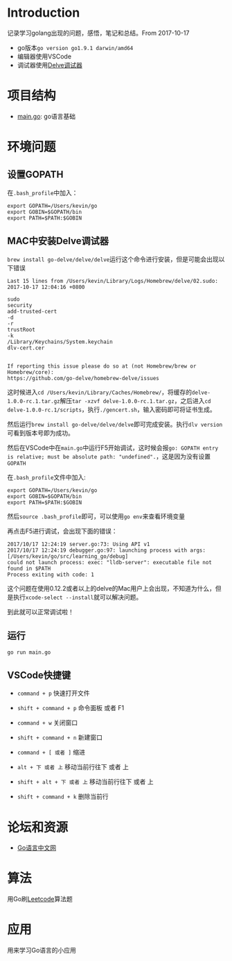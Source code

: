 Introduction
===

记录学习golang出现的问题，感悟，笔记和总结。From 2017-10-17

- go版本`go version go1.9.1 darwin/amd64`
- 编辑器使用VSCode
- 调试器使用[Delve调试器](https://github.com/derekparker/delve)

项目结构
===

- [main.go](https://github.com/Microndgt/learning_go/blob/master/main.go): go语言基础

环境问题
===

设置GOPATH
---

在`.bash_profile`中加入：

```
export GOPATH=/Users/kevin/go
export GOBIN=$GOPATH/bin
export PATH=$PATH:$GOBIN
```

MAC中安装Delve调试器
---

`brew install go-delve/delve/delve`运行这个命令进行安装，但是可能会出现以下错误

```
Last 15 lines from /Users/kevin/Library/Logs/Homebrew/delve/02.sudo:
2017-10-17 12:04:16 +0800

sudo
security
add-trusted-cert
-d
-r
trustRoot
-k
/Library/Keychains/System.keychain
dlv-cert.cer


If reporting this issue please do so at (not Homebrew/brew or Homebrew/core):
https://github.com/go-delve/homebrew-delve/issues
```

这时候进入`cd /Users/kevin/Library/Caches/Homebrew/`，将缓存的`delve-1.0.0-rc.1.tar.gz`解压`tar -xzvf delve-1.0.0-rc.1.tar.gz`，之后进入`cd delve-1.0.0-rc.1/scripts`，执行`./gencert.sh`，输入密码即可将证书生成。

然后运行`brew install go-delve/delve/delve`即可完成安装。执行`dlv version`可看到版本号即为成功。

然后在VSCode中在`main.go`中运行F5开始调试，这时候会报`go: GOPATH entry is relative; must be absolute path: "undefined".`，这是因为没有设置`GOPATH`

在`.bash_profile`文件中加入:

```
export GOPATH=/Users/kevin/go
export GOBIN=$GOPATH/bin
export PATH=$PATH:$GOBIN
```

然后`source .bash_profile`即可，可以使用`go env`来查看环境变量

再点击F5进行调试，会出现下面的错误：

```
2017/10/17 12:24:19 server.go:73: Using API v1
2017/10/17 12:24:19 debugger.go:97: launching process with args: [/Users/kevin/go/src/learning_go/debug]
could not launch process: exec: "lldb-server": executable file not found in $PATH
Process exiting with code: 1
```

这个问题在使用0.12.2或者以上的delve的Mac用户上会出现，不知道为什么，但是执行`xcode-select --install`就可以解决问题。

到此就可以正常调试啦！

运行
---

`go run main.go`

VSCode快捷键
----

- `command + p` 快速打开文件
- `shift + command + p` 命令面板 或者 F1
- `command + w` 关闭窗口
- `shift + command + n` 新建窗口

- `command + [ 或者 ]` 缩进
- `alt + 下 或者 上` 移动当前行往下 或者 上
- `shift + alt + 下 或者 上` 移动当前行往下 或者 上
- `shift + command + k` 删除当前行

论坛和资源
===

- [Go语言中文网](https://studygolang.com/)

算法
===

用Go刷[Leetcode](https://leetcode.com/micron/)算法题

应用
===

用来学习Go语言的小应用